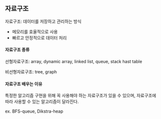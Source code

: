 ## 자료구조



자료구조: 데이터를 저장하고 관리하는 방식

- 메모리를 효율적으로 사용
- 빠르고 안정적으로 데이터 처리



#### 자료구조 종류

선형자료구조: array, dynamic array, linked list, queue, stack hast table

비선형자료구조: tree, graph



#### 자료구조 배우는 이유

특정한 알고리즘 구현을 위해 꼭 사용해야 하는 자료구조가 있을 수 있으며, 자료구조에 따라 사용할 수 있는 알고리즘이 달라진다.

ex. BFS-queue, Dikstra-heap

